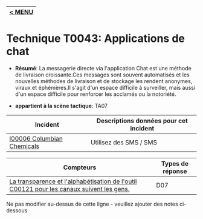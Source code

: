|[< MENU](../../README.md)|
|---|
# Technique T0043: Applications de chat

* **Résumé**: La messagerie directe via l'application Chat est une méthode de livraison croissante.Ces messages sont souvent automatisés et les nouvelles méthodes de livraison et de stockage les rendent anonymes, viraux et éphémères.Il s'agit d'un espace difficile à surveiller, mais aussi d'un espace difficile pour renforcer les acclamés ou la notoriété.

* **appartient à la scène tactique**: TA07


|Incident |Descriptions données pour cet incident |
|-------- |-------------------- |
|[I00006 Columbian Chemicals](../../generated_pages/incidents/I00006.md) |Utilisez des SMS / SMS |



|Compteurs |Types de réponse |
|-------- |-------------- |
|[La transparence et l'alphabétisation de l'outil C00121 pour les canaux suivent les gens.](../../generated_pages/counters/C00121.md) |D07 |


Ne pas modifier au-dessus de cette ligne - veuillez ajouter des notes ci-dessous